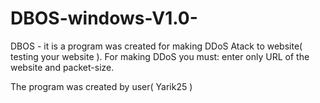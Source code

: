 # DBOS-windows-V1.0-
DBOS - it is a program was created for making DDoS Atack to website( testing your website ). For making DDoS you must: enter only URL of the website and packet-size.   



The program was created by user( Yarik25 )
